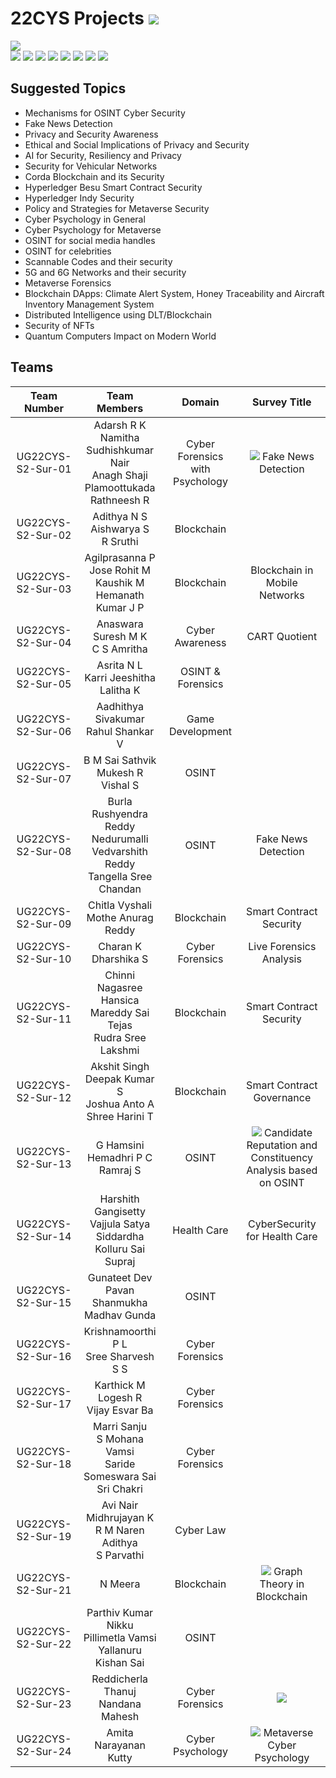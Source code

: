# 22CYS Projects ![](https://img.shields.io/badge/-Live-green)

![](https://img.shields.io/badge/UG-22CYS-purple) <br/> 
![](https://img.shields.io/badge/Focus-Cyber_Awareness-blue) ![](https://img.shields.io/badge/Focus-Cyber_Psychology-blue) ![](https://img.shields.io/badge/Focus-Cyber_Law-blue) ![](https://img.shields.io/badge/Focus-Metaverse_&_Game_Development-blue) ![](https://img.shields.io/badge/Focus-Forensics-blue) ![](https://img.shields.io/badge/Focus-OSINT-blue) ![](https://img.shields.io/badge/Focus-Blockchain_Technology-blue) ![](https://img.shields.io/badge/Focus-Smart_Contract_Security-blue)

## Suggested Topics

- Mechanisms for OSINT Cyber Security
- Fake News Detection
- Privacy and Security Awareness
- Ethical and Social Implications of Privacy and Security
- AI for Security, Resiliency and Privacy
- Security for Vehicular Networks
- Corda Blockchain and its Security
- Hyperledger Besu Smart Contract Security
- Hyperledger Indy Security
- Policy and Strategies for Metaverse Security
- Cyber Psychology in General
- Cyber Psychology for Metaverse
- OSINT for social media handles
- OSINT for celebrities 
- Scannable Codes and their security
- 5G and 6G Networks and their security
- Metaverse Forensics
- Blockchain DApps: Climate Alert System, Honey Traceability and Aircraft Inventory Management System
- Distributed Intelligence using DLT/Blockchain
- Security of NFTs
- Quantum Computers Impact on Modern World

## Teams

| Team Number | Team Members | Domain | Survey Title | 
|:-----------:|:------------:|:------:|:------------:|
| UG22CYS-S2-Sur-01 | Adarsh R K <br/> Namitha Sudhishkumar Nair <br/> Anagh Shaji Plamoottukada <br/> Rathneesh R | Cyber Forensics with Psychology | ![](https://img.shields.io/badge/-P-gold) Fake News Detection | 
| UG22CYS-S2-Sur-02 | Adithya N S <br/> Aishwarya S <br/> R Sruthi | Blockchain | | 
| UG22CYS-S2-Sur-03 | Agilprasanna P <br/> Jose Rohit M <br/> Kaushik M <br/> Hemanath Kumar J P | Blockchain | Blockchain in Mobile Networks | 
| UG22CYS-S2-Sur-04 | Anaswara Suresh M K <br/> C S Amritha | Cyber Awareness | CART Quotient | 
| UG22CYS-S2-Sur-05 | Asrita N L <br/> Karri Jeeshitha <br/> Lalitha K | OSINT & Forensics | | 
| UG22CYS-S2-Sur-06 | Aadhithya Sivakumar <br/> Rahul Shankar V | Game Development | | 
| UG22CYS-S2-Sur-07 | B M Sai Sathvik <br/> Mukesh R <br/> Vishal S | OSINT | | 
| UG22CYS-S2-Sur-08 | Burla Rushyendra Reddy <br/> Nedurumalli Vedvarshith Reddy <br/> Tangella Sree Chandan | OSINT | Fake News Detection | 
| UG22CYS-S2-Sur-09 | Chitla Vyshali <br/> Mothe Anurag Reddy | Blockchain | Smart Contract Security | 
| UG22CYS-S2-Sur-10 | Charan K <br/> Dharshika S | Cyber Forensics | Live Forensics Analysis | 
| UG22CYS-S2-Sur-11 | Chinni Nagasree Hansica <br/> Mareddy Sai Tejas <br/> Rudra Sree Lakshmi | Blockchain | Smart Contract Security | 
| UG22CYS-S2-Sur-12 | Akshit Singh <br/> Deepak Kumar S <br/> Joshua Anto A <br/> Shree Harini T | Blockchain | Smart Contract Governance | 
| UG22CYS-S2-Sur-13 | G Hamsini <br/> Hemadhri P C <br/> Ramraj S | OSINT | ![](https://img.shields.io/badge/-P-gold) Candidate Reputation and Constituency Analysis based on OSINT | 
| UG22CYS-S2-Sur-14 | Harshith Gangisetty <br/> Vajjula Satya Siddardha <br/> Kolluru Sai Supraj | Health Care | CyberSecurity for Health Care | 
| UG22CYS-S2-Sur-15 | Gunateet Dev <br/> Pavan Shanmukha Madhav Gunda | OSINT | | 
| UG22CYS-S2-Sur-16 | Krishnamoorthi P L <br/> Sree Sharvesh S S | Cyber Forensics | | 
| UG22CYS-S2-Sur-17 | Karthick M <br/> Logesh R <br/> Vijay Esvar Ba | Cyber Forensics  | | 
| UG22CYS-S2-Sur-18 | Marri Sanju <br/> S Mohana Vamsi <br/> Saride Someswara Sai Sri Chakri | Cyber Forensics  | | 
| UG22CYS-S2-Sur-19 | Avi Nair <br/> Midhrujayan K <br/> R M Naren Adithya <br/> S Parvathi | Cyber Law | | 
| UG22CYS-S2-Sur-21 | N Meera | Blockchain | ![](https://img.shields.io/badge/-P-gold) Graph Theory in Blockchain |
| UG22CYS-S2-Sur-22 | Parthiv Kumar Nikku <br/> Pillimetla Vamsi <br/> Yallanuru Kishan Sai | OSINT | | 
| UG22CYS-S2-Sur-23 | Reddicherla Thanuj <br/> Nandana Mahesh | Cyber Forensics | ![](https://img.shields.io/badge/-P-gold) | 
| UG22CYS-S2-Sur-24 | Amita Narayanan Kutty | Cyber Psychology | ![](https://img.shields.io/badge/-P-gold) Metaverse Cyber Psychology | | 
